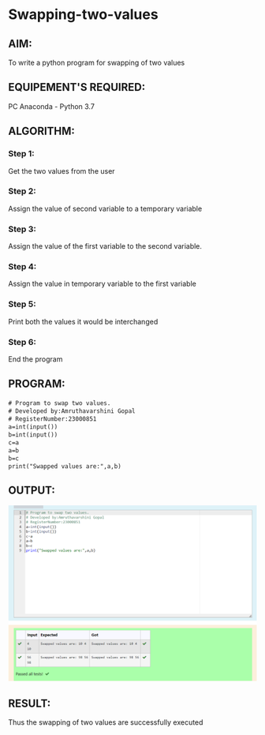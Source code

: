 # Swapping-two-values
## AIM:
To write a python program for swapping of two values
## EQUIPEMENT'S REQUIRED: 
PC
Anaconda - Python 3.7
## ALGORITHM: 
### Step 1:
Get the two values from the user
### Step 2: 
Assign the value of second variable to a temporary variable 
### Step 3: 
Assign the value of the first variable to the second variable.
### Step 4:  
Assign the value in temporary variable to the first variable
### Step 5: 
Print both the values it would be interchanged
### Step 6: 
End the program
## PROGRAM:
```
# Program to swap two values.
# Developed by:Amruthavarshini Gopal 
# RegisterNumber:23000851
a=int(input())
b=int(input())
c=a
a=b
b=c
print("Swapped values are:",a,b)
```
## OUTPUT:
![Alt text](<swaping ex.png>)





## RESULT:
Thus the swapping of two values are successfully executed



